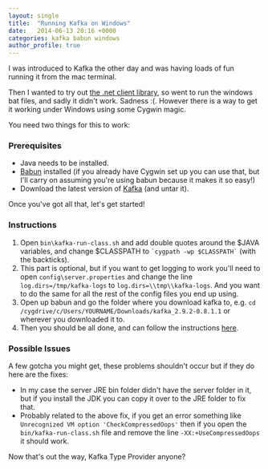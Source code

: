 ```yaml
---
layout: single
title:  "Running Kafka on Windows"
date:   2014-06-13 20:16 +0000
categories: kafka babun windows
author_profile: true
---
```

I was introduced to Kafka the other day and was having loads of fun running it from the mac terminal.

Then I wanted to try out [the .net client library](https://github.com/Jroland/kafka-net), so went to run the windows bat files, and sadly it didn't work. Sadness :(. However there is a way to get it working under Windows using some Cygwin magic.

You need two things for this to work:

### Prerequisites

* Java needs to be installed.
* [Babun](https://github.com/babun/babun) installed (if you already have Cygwin set up you can use that, but I'll carry on assuming you're using babun because it makes it so easy!)
* Download the latest version of [Kafka](http://kafka.apache.org/downloads.html) (and untar it).

Once you've got all that, let's get started!

### Instructions

1. Open ``bin\kafka-run-class.sh`` and add double quotes around the $JAVA variables, and change $CLASSPATH to `` `cygpath -wp $CLASSPATH` `` (with the backticks).
2. This part is optional, but if you want to get logging to work you'll need to open ``config\server.properties`` and change the line ``log.dirs=/tmp/kafka-logs`` to ``log.dirs=\\tmp\\kafka-logs``. And you want to do the same for all the rest of the config files you end up using.
3. Open up babun and go the folder where you download kafka to, e.g. ``cd /cygdrive/c/Users/YOURNAME/Downloads/kafka_2.9.2-0.8.1.1`` or wherever you downloaded it to.
4. Then you should be all done, and can follow the instructions [here](http://kafka.apache.org/documentation.html#quickstart).

### Possible Issues  

A few gotcha you might get, these problems shouldn't occur but if they do here are the fixes:

* In my case the server JRE bin folder didn't have the server folder in it, but if you install the JDK you can copy it over to the JRE folder to fix that.
* Probably related to the above fix, if you get an error something like ``Unrecognized VM option 'CheckCompressedOops'`` then if you open the ``bin/kafka-run-class.sh`` file and remove the line ``-XX:+UseCompressedOops`` it should work.

Now that's out the way, Kafka Type Provider anyone?